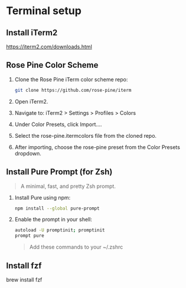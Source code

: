 # Terminal setup

## Install iTerm2
https://iterm2.com/downloads.html

## Rose Pine Color Scheme

1. Clone the Rose Pine iTerm color scheme repo:
   ```bash
   git clone https://github.com/rose-pine/iterm
   ```

2. Open iTerm2.
3.	Navigate to:
    iTerm2 > Settings > Profiles > Colors
4.	Under Color Presets, click Import....
5.	Select the rose-pine.itermcolors file from the cloned repo.
6.	After importing, choose the rose-pine preset from the Color Presets dropdown.

## Install Pure Prompt (for Zsh)
> A minimal, fast, and pretty Zsh prompt.

1.	Install Pure using npm:
    ```bash
    npm install --global pure-prompt
    ```
2. Enable the prompt in your shell:
    ```bash
    autoload -U promptinit; promptinit
    prompt pure
    ```
    > Add these commands to your ~/.zshrc

## Install fzf
brew install fzf
